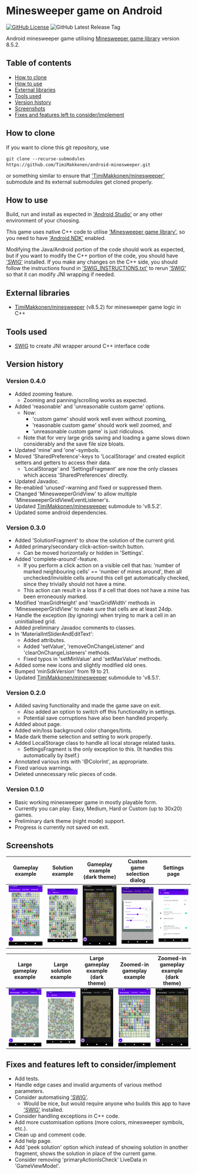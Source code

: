 # Minesweeper game on Android

[![GitHub License](https://img.shields.io/github/license/TimiMakkonen/android-minesweeper)](/LICENSE)
![GitHub Latest Release Tag](https://img.shields.io/github/v/tag/TimiMakkonen/android-minesweeper)

Android minesweeper game utilising [Minesweeper game library](https://github.com/TimiMakkonen/minesweeper) version 8.5.2.

## Table of contents

* [How to clone](#how-to-clone)
* [How to use](#how-to-use)
* [External libraries](#external-libraries)
* [Tools used](#tools-used)
* [Version history](#version-history)
* [Screenshots](#screenshots)
* [Fixes and features left to consider/implement](#fixes-and-features-left-to-considerimplement)

## How to clone

If you want to clone this git repository, use

```console
git clone --recurse-submodules https://github.com/TimiMakkonen/android-minesweeper.git
```

or something similar to ensure that ['TimiMakkonen/minesweeper'](https://github.com/TimiMakkonen/minesweeper) submodule and its external submodules get cloned properly.

## How to use

Build, run and install as expected in ['Android Studio'](https://developer.android.com/studio) or any other environment of your choosing.

This game uses native C++ code to utilise ['Minesweeper game library'](https://github.com/TimiMakkonen/minesweeper), so you need to have ['Android NDK'](https://developer.android.com/ndk) enabled.

Modifying the Java/Android portion of the code should work as expected, but if you want to modify the C++ portion of the code, you should have ['SWIG'](http://www.swig.org) installed. If you make any changes on the C++ side, you should follow the instructions found in ['SWIG_INSTRUCTIONS.txt'](/app/src/main/cpp/SWIG_INSTRUCTIONS.txt) to rerun ['SWIG'](http://www.swig.org) so that it can modify JNI wrapping if needed.

## External libraries

* [TimiMakkonen/minesweeper](https://github.com/TimiMakkonen/minesweeper) (v8.5.2) for minesweeper game logic in C++

## Tools used

* [SWIG](http://www.swig.org) to create JNI wrapper around C++ interface code

## Version history

### Version 0.4.0

* Added zooming feature.
  * Zooming and panning/scrolling works as expected.
* Added 'reasonable' and 'unreasonable custom game' options.
  * Now:
    * 'custom game' should work well even without zooming,
    * 'reasonable custom game' should work well zoomed, and
    * 'unreasonable custom game' is just ridiculous.
  * Note that for very large grids saving and loading a game slows down
    considerably and the save file size bloats.
* Updated 'mine' and 'one'-symbols.
* Moved 'SharedPreference'-keys to 'LocalStorage' and created explicit
  setters and getters to access their data.
  * 'LocalStorage' and 'SettingsFragment' are now the only classes which
    access 'SharedPreferences' directly.
* Updated Javadoc.
* Re-enabled 'unused'-warning and fixed or suppressed them.
* Changed 'MinesweeperGridView' to allow multiple
  'MinesweeperGridViewEventListener's.
* Updated [TimiMakkonen/minesweeper](https://github.com/TimiMakkonen/minesweeper) submodule to 'v8.5.2'.
* Updated some android dependencies.

### Version 0.3.0

* Added 'SolutionFragment' to show the solution of the current grid.
* Added primary/secondary click-action-switch button.
  * Can be moved horizontally or hidden in 'Settings'.
* Added 'complete-around'-feature.
  * If you perform a click action on a visible cell that has: 'number of
    marked neighbouring cells' == 'number of mines around', then all
    unchecked/invisible cells around this cell get automatically
    checked, since they trivially should not have a mine.
  * This action can result in a loss if a cell that does not have a mine
    has been erroneously marked.
* Modified 'maxGridHeight' and 'maxGridWidth' methods in
  'MinesweeperGridView' to make sure that cells are at least 24dp.
* Handle the exception (by ignoring) when trying to mark a cell in an
  uninitialised grid.
* Added preliminary Javadoc comments to classes.
* In 'MaterialIntSliderAndEditText':
  * Added attributes.
  * Added 'setValue', 'removeOnChangeListener' and
    'clearOnChangeListeners' methods.
  * Fixed typos in 'setMinValue' and 'setMaxValue' methods.
* Added some new icons and slightly modified old ones.
* Bumped 'minSdkVersion' from 19 to 21.
* Updated [TimiMakkonen/minesweeper](https://github.com/TimiMakkonen/minesweeper) submodule to 'v8.5.1'.

### Version 0.2.0

* Added saving functionality and made the game save on exit.
  * Also added an option to switch off this functionality in settings.
  * Potential save corruptions have also been handled properly.
* Added about page.
* Added win/loss background color changes/tints.
* Made dark theme selection and setting to work properly.
* Added LocalStorage class to handle all local storage related tasks.
  * SettingsFragment is the only exception to this.
    (It handles this automatically by itself.)
* Annotated various ints with '@ColorInt', as appropriate.
* Fixed various warnings.
* Deleted unnecessary relic pieces of code.

### Version 0.1.0

* Basic working minesweeper game in mostly playable form.
* Currently you can play: Easy, Medium, Hard or Custom (up to 30x20) games.
* Preliminary dark theme (night mode) support.
* Progress is currently not saved on exit.

## Screenshots

Gameplay example | Solution example | Gameplay example (dark theme) | Custom game selection dialog | Settings page
-----------------|------------------|-------------------------------|------------------------------|--------------
[![Gameplay example](/screenshots/v0.3.0/GamePlay_v0.3.0.png "Gameplay example")](/screenshots/v0.3.0/GamePlay_v0.3.0.png) | [![Solution example](/screenshots/v0.3.0/Solution_v0.3.0.png "Solution example")](/screenshots/v0.3.0/Solution_v0.3.0.png) | [![Gameplay example (dark theme)](/screenshots/v0.3.0/GamePlay_DarkTheme_v0.3.0.png "Gameplay example (dark theme)")](/screenshots/v0.3.0/GamePlay_DarkTheme_v0.3.0.png) | [![Custom game selection dialog](/screenshots/v0.1.0/CustomGameSelection_v0.1.0.png "Custom game selection dialog")](/screenshots/v0.1.0/CustomGameSelection_v0.1.0.png) | [![Settings page](/screenshots/v0.3.0/Settings_v0.3.0.png "Settings page")](/screenshots/v0.3.0/Settings_v0.3.0.png)

Large gameplay example | Large solution example | Large gameplay example (dark theme) | Zoomed-in gameplay example | Zoomed-in gameplay example (dark theme)
-----------------------|------------------------|-------------------------------------|----------------------------|----------------------------------------
[![Large gameplay example](/screenshots/v0.4.0/GamePlay_LargeGame_v0.4.0.png "Large gameplay example")](/screenshots/v0.4.0/GamePlay_LargeGame_v0.4.0.png) | [![Large solution example](/screenshots/v0.4.0/Solution_LargeGame_v0.4.0.png "Large solution example")](/screenshots/v0.4.0/Solution_LargeGame_v0.4.0.png) | [![Large gameplay example (dark theme)](/screenshots/v0.4.0/GamePlay_DarkTheme_LargeGame_v0.4.0.png "Large gameplay example (dark theme)")](/screenshots/v0.4.0/GamePlay_DarkTheme_LargeGame_v0.4.0.png) | [![Zoomed-in gameplay example](/screenshots/v0.4.0/ZoomedIn_GamePlay_LargeGame_v0.4.0.png "Zoomed-in gameplay example")](/screenshots/v0.4.0/ZoomedIn_GamePlay_LargeGame_v0.4.0.png) | [![Zoomed-in gameplay example (dark theme)](/screenshots/v0.4.0/ZoomedIn_GamePlay_DarkTheme_LargeGame_v0.4.0.png "Zoomed-in gameplay example (dark theme)")](/screenshots/v0.4.0/ZoomedIn_GamePlay_DarkTheme_LargeGame_v0.4.0.png)

## Fixes and features left to consider/implement

* Add tests.
* Handle edge cases and invalid arguments of various method parameters.
* Consider automatising ['SWIG'](http://www.swig.org).
  * Would be nice, but would require anyone who builds this app to have ['SWIG'](http://www.swig.org) installed.
* Consider handling exceptions in C++ code.
* Add more customisation options (more colors, minesweeper symbols, etc.).
* Clean up and comment code.
* Add help page.
* Add 'peek solution' option which instead of showing solution in
  another fragment, shows the solution in place of the current game.
* Consider removing 'primaryActionIsCheck' LiveData in 'GameViewModel'.
